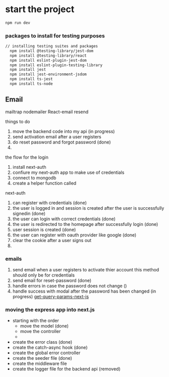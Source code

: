 # start the project

```bash
npm run dev
```

### packages to install for testing purposes
```bash
// installing testing suites and packages
  npm install @testing-library/jest-dom
  npm install @testing-library/react
  npm install eslint-plugin-jest-dom
  npm install eslint-plugin-testing-library
  npm install jest
  npm install jest-environment-jsdom
  npm install ts-jest
  npm install ts-node
```

## Email
mailtrap
nodemailer
React-email
resend

things to do
1. move the backend code into my api (in progress)
2. send activation email after a user registers
3. do reset password and forgot password (done)
4. 

the flow for the login
1. install next-auth 
2. confiure my next-auth app to make use of credentials
3. connect to mongodb
4. create a helper function called 

next-auth
1. can register with credentials (done)
2. the user is logged in and session is created after the user is successfully signedin (done)
3. the user can login with correct credentials (done)
4. the user is redirected to the homepage after successfully login (done)
4. user session is created (done)
5. the user can register with oauth provider like google (done)
6. clear the cookie after a user signs out
7. 

### emails
1. send email when a user registers to activate thier account this method should only be for credentials
2. send email for reset-password (done)
3. handle errors in case the password does not change ()
4. handle success with modal after the password has been changed (in progress)
[get-query-params-next-js](https://www.slingacademy.com/article/next-js-api-routes-how-to-get-parameters-query-string/)

### moving the express app into next.js
- starting with the order
  - move the model (done)
  - move the controller
  - 
- create the error class (done)
- create the catch-async hook (done)
- create the global error controller
- create the seeder file (done)
- create the middleware file
- create the logger file for the backend api (removed)